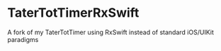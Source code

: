 # TaterTotTimerRxSwift
A fork of my TaterTotTimer using RxSwift instead of standard iOS/UIKit paradigms
